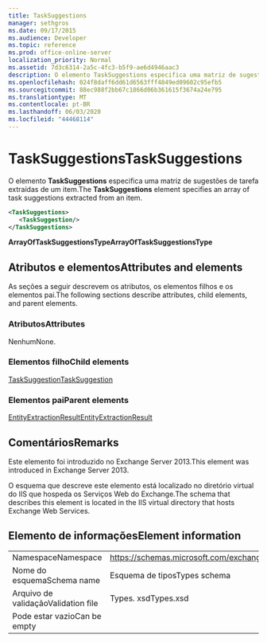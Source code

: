 ```yaml
---
title: TaskSuggestions
manager: sethgros
ms.date: 09/17/2015
ms.audience: Developer
ms.topic: reference
ms.prod: office-online-server
localization_priority: Normal
ms.assetid: 7d3c6314-2a5c-4fc3-b5f9-ae6d4946aac3
description: O elemento TaskSuggestions especifica uma matriz de sugestões de tarefa extraídas de um item.
ms.openlocfilehash: 024f8daff6dd61d6563fff4849ed09602c95efb5
ms.sourcegitcommit: 88ec988f2bb67c1866d06b361615f3674a24e795
ms.translationtype: MT
ms.contentlocale: pt-BR
ms.lasthandoff: 06/03/2020
ms.locfileid: "44468114"
---
```

# <a name="tasksuggestions"></a><span data-ttu-id="778d6-103">TaskSuggestions</span><span class="sxs-lookup"><span data-stu-id="778d6-103">TaskSuggestions</span></span>

<span data-ttu-id="778d6-104">O elemento **TaskSuggestions** especifica uma matriz de sugestões de tarefa extraídas de um item.</span><span class="sxs-lookup"><span data-stu-id="778d6-104">The **TaskSuggestions** element specifies an array of task suggestions extracted from an item.</span></span> 
  
```XML
<TaskSuggestions>
   <TaskSuggestion/>
</TaskSuggestions>
```

<span data-ttu-id="778d6-105">**ArrayOfTaskSuggestionsType**</span><span class="sxs-lookup"><span data-stu-id="778d6-105">**ArrayOfTaskSuggestionsType**</span></span>

## <a name="attributes-and-elements"></a><span data-ttu-id="778d6-106">Atributos e elementos</span><span class="sxs-lookup"><span data-stu-id="778d6-106">Attributes and elements</span></span>

<span data-ttu-id="778d6-107">As seções a seguir descrevem os atributos, os elementos filhos e os elementos pai.</span><span class="sxs-lookup"><span data-stu-id="778d6-107">The following sections describe attributes, child elements, and parent elements.</span></span>
  
### <a name="attributes"></a><span data-ttu-id="778d6-108">Atributos</span><span class="sxs-lookup"><span data-stu-id="778d6-108">Attributes</span></span>

<span data-ttu-id="778d6-109">Nenhum</span><span class="sxs-lookup"><span data-stu-id="778d6-109">None.</span></span>
  
### <a name="child-elements"></a><span data-ttu-id="778d6-110">Elementos filho</span><span class="sxs-lookup"><span data-stu-id="778d6-110">Child elements</span></span>

[<span data-ttu-id="778d6-111">TaskSuggestion</span><span class="sxs-lookup"><span data-stu-id="778d6-111">TaskSuggestion</span></span>](tasksuggestion.md)
  
### <a name="parent-elements"></a><span data-ttu-id="778d6-112">Elementos pai</span><span class="sxs-lookup"><span data-stu-id="778d6-112">Parent elements</span></span>

[<span data-ttu-id="778d6-113">EntityExtractionResult</span><span class="sxs-lookup"><span data-stu-id="778d6-113">EntityExtractionResult</span></span>](entityextractionresult.md)
  
## <a name="remarks"></a><span data-ttu-id="778d6-114">Comentários</span><span class="sxs-lookup"><span data-stu-id="778d6-114">Remarks</span></span>

<span data-ttu-id="778d6-115">Este elemento foi introduzido no Exchange Server 2013.</span><span class="sxs-lookup"><span data-stu-id="778d6-115">This element was introduced in Exchange Server 2013.</span></span>
  
<span data-ttu-id="778d6-116">O esquema que descreve este elemento está localizado no diretório virtual do IIS que hospeda os Serviços Web do Exchange.</span><span class="sxs-lookup"><span data-stu-id="778d6-116">The schema that describes this element is located in the IIS virtual directory that hosts Exchange Web Services.</span></span>
  
## <a name="element-information"></a><span data-ttu-id="778d6-117">Elemento de informações</span><span class="sxs-lookup"><span data-stu-id="778d6-117">Element information</span></span>

|||
|:-----|:-----|
|<span data-ttu-id="778d6-118">Namespace</span><span class="sxs-lookup"><span data-stu-id="778d6-118">Namespace</span></span>  <br/> |https://schemas.microsoft.com/exchange/services/2006/types  <br/> |
|<span data-ttu-id="778d6-119">Nome do esquema</span><span class="sxs-lookup"><span data-stu-id="778d6-119">Schema name</span></span>  <br/> |<span data-ttu-id="778d6-120">Esquema de tipos</span><span class="sxs-lookup"><span data-stu-id="778d6-120">Types schema</span></span>  <br/> |
|<span data-ttu-id="778d6-121">Arquivo de validação</span><span class="sxs-lookup"><span data-stu-id="778d6-121">Validation file</span></span>  <br/> |<span data-ttu-id="778d6-122">Types. xsd</span><span class="sxs-lookup"><span data-stu-id="778d6-122">Types.xsd</span></span>  <br/> |
|<span data-ttu-id="778d6-123">Pode estar vazio</span><span class="sxs-lookup"><span data-stu-id="778d6-123">Can be empty</span></span>  <br/> ||
   

